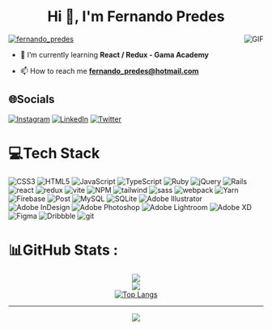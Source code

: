 <h1 align="center">Hi 👋, I'm Fernando Predes</h1>
 <img align="right" alt="GIF" src="https://i.ibb.co/b29KhVz/a-mature-1boy-holding-a-silver-macbook-smile-pixiv-black-hair-synthwave-black-pants-purple-shirt-ghi.png"  />
<p align="left"> <a href="https://twitter.com/fernando_predes" target="blank"><img src="https://img.shields.io/twitter/follow/fernando_predes?logo=twitter&style=for-the-badge" alt="fernando_predes" /></a> </p>


- 🌱 I’m currently learning **React / Redux - Gama Academy**

- 📫 How to reach me **fernando_predes@hotmail.com**

<div align="left">

## 🌐Socials

[![Instagram](https://img.shields.io/badge/Instagram-%23E4405F.svg?logo=Instagram&logoColor=white)](https://instagram.com/fernandopredes) [![LinkedIn](https://img.shields.io/badge/LinkedIn-%230077B5.svg?logo=linkedin&logoColor=white)](https://www.linkedin.com/in/fernando-predes-b1545838) [![Twitter](https://img.shields.io/badge/Twitter-%231DA1F2.svg?logo=Twitter&logoColor=white)](https://twitter.com/fernando_predes) 


# 💻Tech Stack
![CSS3](https://img.shields.io/badge/css3-%231572B6.svg?style=for-the-badge&logo=css3&logoColor=white) ![HTML5](https://img.shields.io/badge/html5-%23E34F26.svg?style=for-the-badge&logo=html5&logoColor=white) ![JavaScript](https://img.shields.io/badge/javascript-%23323330.svg?style=for-the-badge&logo=javascript&logoColor=%23F7DF1E) ![TypeScript](https://img.shields.io/badge/typescript-%23007ACC.svg?style=for-the-badge&logo=typescript&logoColor=white) ![Ruby](https://img.shields.io/badge/ruby-%23CC342D.svg?style=for-the-badge&logo=ruby&logoColor=white) ![jQuery](https://img.shields.io/badge/jquery-%230769AD.svg?style=for-the-badge&logo=jquery&logoColor=white) ![Rails](https://img.shields.io/badge/rails-%23CC0000.svg?style=for-the-badge&logo=ruby-on-rails&logoColor=white) ![react](https://img.shields.io/badge/React-20232A?style=for-the-badge&logo=react&logoColor=61DAFB) ![redux](https://img.shields.io/badge/Redux-593D88?style=for-the-badge&logo=redux&logoColor=white) ![vite](https://img.shields.io/badge/Vite-B73BFE?style=for-the-badge&logo=vite&logoColor=FFD62E) ![NPM](https://img.shields.io/badge/npm-CB3837?style=for-the-badge&logo=npm&logoColor=white) ![tailwind](https://img.shields.io/badge/Tailwind_CSS-38B2AC?style=for-the-badge&logo=tailwind-css&logoColor=white) ![sass](https://img.shields.io/badge/Sass-CC6699?style=for-the-badge&logo=sass&logoColor=white) ![webpack](https://img.shields.io/badge/Webpack-8DD6F9?style=for-the-badge&logo=Webpack&logoColor=white) ![Yarn](https://img.shields.io/badge/yarn-%232C8EBB.svg?style=for-the-badge&logo=yarn&logoColor=white) ![Firebase](https://img.shields.io/badge/Firebase-039BE5?style=for-the-badge&logo=Firebase&logoColor=white) ![Post](https://img.shields.io/badge/PostgreSQL-316192?style=for-the-badge&logo=postgresql&logoColor=white) ![MySQL](https://img.shields.io/badge/mysql-%2300f.svg?style=for-the-badge&logo=mysql&logoColor=white) ![SQLite](https://img.shields.io/badge/sqlite-%2307405e.svg?style=for-the-badge&logo=sqlite&logoColor=white) ![Adobe Illustrator](https://img.shields.io/badge/adobeillustrator-%23FF9A00.svg?style=for-the-badge&logo=adobeillustrator&logoColor=white) ![Adobe InDesign](https://img.shields.io/badge/Adobe%20InDesign-49021F?style=for-the-badge&logo=adobeindesign&logoColor=white) ![Adobe Photoshop](https://img.shields.io/badge/adobephotoshop-%2331A8FF.svg?style=for-the-badge&logo=adobephotoshop&logoColor=white) ![Adobe Lightroom](https://img.shields.io/badge/Adobe%20Lightroom-31A8FF.svg?style=for-the-badge&logo=Adobe%20Lightroom&logoColor=white) ![Adobe XD](https://img.shields.io/badge/Adobe%20XD-470137?style=for-the-badge&logo=Adobe%20XD&logoColor=#FF61F6) 	![Figma](https://img.shields.io/badge/figma-%23F24E1E.svg?style=for-the-badge&logo=figma&logoColor=white) ![Dribbble](https://img.shields.io/badge/Dribbble-EA4C89?style=for-the-badge&logo=dribbble&logoColor=white) ![git](https://img.shields.io/badge/GIT-E44C30?style=for-the-badge&logo=git&logoColor=white)
# 📊GitHub Stats :
<div align="center">




![](https://github-readme-stats.vercel.app/api?username=fernandopredes&theme=synthwave&hide_border=false&include_all_commits=false&count_private=false)<br/>
![](https://github-readme-streak-stats.herokuapp.com/?user=fernandopredes&theme=synthwave&hide_border=false)<br/>
[![Top Langs](https://github-readme-stats.vercel.app/api/top-langs/?username=fernandopredes&theme=synthwave&hide_border=false&layout=compact&langs_count=10)](https://github.com/anuraghazra/github-readme-stats)
</div>
<div align="center">
  
---
[![](https://visitcount.itsvg.in/api?id=fernandopredes&icon=9&color=11)](https://visitcount.itsvg.in)
</div>


